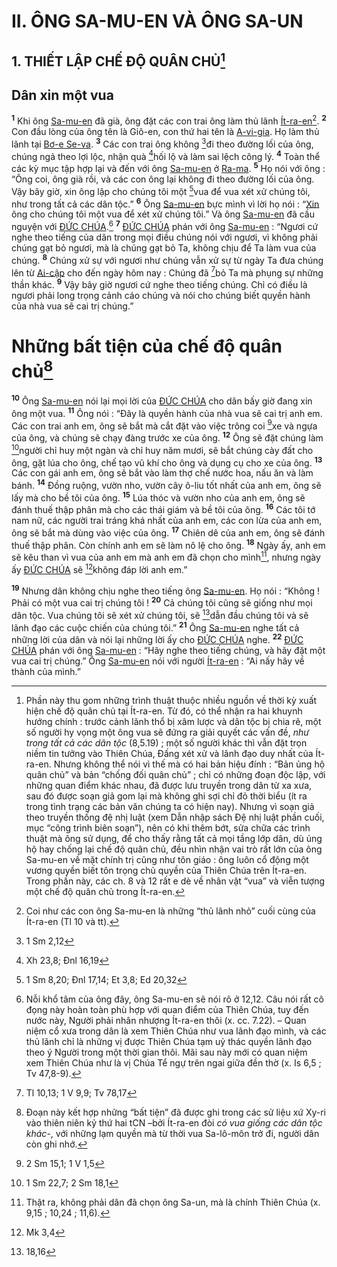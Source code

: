# II. ÔNG SA-MU-EN VÀ ÔNG SA-UN

## 1. THIẾT LẬP CHẾ ĐỘ QUÂN CHỦ[^1]

## Dân xin một vua
<sup><b>1</b></sup> Khi ông [Sa-mu-en]() đã già, ông đặt các con trai ông làm thủ lãnh [Ít-ra-en]()[^2]. <sup><b>2</b></sup> Con đầu lòng của ông tên là Giô-en, con thứ hai tên là [A-vi-gia](). Họ làm thủ lãnh tại [Bơ-e Se-va](). <sup><b>3</b></sup> Các con trai ông không [^1*]đi theo đường lối của ông, chúng ngả theo lợi lộc, nhận quà [^2*]hối lộ và làm sai lệch công lý. <sup><b>4</b></sup> Toàn thể các kỳ mục tập hợp lại và đến với ông [Sa-mu-en]() ở [Ra-ma](). <sup><b>5</b></sup> Họ nói với ông : “Ông coi, ông già rồi, và các con ông lại không đi theo đường lối của ông. Vậy bây giờ, xin ông lập cho chúng tôi một [^3*]vua để vua xét xử chúng tôi, như trong tất cả các dân tộc.” <sup><b>6</b></sup> Ông [Sa-mu-en]() bực mình vì lời họ nói : “[Xin]() ông cho chúng tôi một vua để xét xử chúng tôi.” Và ông [Sa-mu-en]() đã cầu nguyện với [ĐỨC CHÚA]().[^3] <sup><b>7</b></sup> [ĐỨC CHÚA]() phán với ông [Sa-mu-en]() : “Ngươi cứ nghe theo tiếng của dân trong mọi điều chúng nói với ngươi, vì không phải chúng gạt bỏ ngươi, mà là chúng gạt bỏ Ta, không chịu để Ta làm vua của chúng. <sup><b>8</b></sup> Chúng xử sự với ngươi như chúng vẫn xử sự từ ngày Ta đưa chúng lên từ [Ai-cập]() cho đến ngày hôm nay : Chúng đã [^4*]bỏ Ta mà phụng sự những thần khác. <sup><b>9</b></sup> Vậy bây giờ ngươi cứ nghe theo tiếng chúng. Chỉ có điều là ngươi phải long trọng cảnh cáo chúng và nói cho chúng biết quyền hành của nhà vua sẽ cai trị chúng.”


# Những bất tiện của chế độ quân chủ[^4]
<sup><b>10</b></sup> Ông [Sa-mu-en]() nói lại mọi lời của [ĐỨC CHÚA]() cho dân bấy giờ đang xin ông một vua. <sup><b>11</b></sup> Ông nói : “Đây là quyền hành của nhà vua sẽ cai trị anh em. Các con trai anh em, ông sẽ bắt mà cắt đặt vào việc trông coi [^5*]xe và ngựa của ông, và chúng sẽ chạy đàng trước xe của ông. <sup><b>12</b></sup> Ông sẽ đặt chúng làm [^6*]người chỉ huy một ngàn và chỉ huy năm mươi, sẽ bắt chúng cày đất cho ông, gặt lúa cho ông, chế tạo vũ khí cho ông và dụng cụ cho xe của ông. <sup><b>13</b></sup> Các con gái anh em, ông sẽ bắt vào làm thợ chế nước hoa, nấu ăn và làm bánh. <sup><b>14</b></sup> Đồng ruộng, vườn nho, vườn cây ô-liu tốt nhất của anh em, ông sẽ lấy mà cho bề tôi của ông. <sup><b>15</b></sup> Lúa thóc và vườn nho của anh em, ông sẽ đánh thuế thập phân mà cho các thái giám và bề tôi của ông. <sup><b>16</b></sup> Các tôi tớ nam nữ, các người trai tráng khá nhất của anh em, các con lừa của anh em, ông sẽ bắt mà dùng vào việc của ông. <sup><b>17</b></sup> Chiên dê của anh em, ông sẽ đánh thuế thập phân. Còn chính anh em sẽ làm nô lệ cho ông. <sup><b>18</b></sup> Ngày ấy, anh em sẽ kêu than vì vua của anh em mà anh em đã chọn cho mình[^5], nhưng ngày ấy [ĐỨC CHÚA]() sẽ [^7*]không đáp lời anh em.”

<sup><b>19</b></sup> Nhưng dân không chịu nghe theo tiếng ông [Sa-mu-en](). Họ nói : “Không ! Phải có một vua cai trị chúng tôi ! <sup><b>20</b></sup> Cả chúng tôi cũng sẽ giống như mọi dân tộc. Vua chúng tôi sẽ xét xử chúng tôi, sẽ [^8*]dẫn đầu chúng tôi và sẽ lãnh đạo các cuộc chiến của chúng tôi.” <sup><b>21</b></sup> Ông [Sa-mu-en]() nghe tất cả những lời của dân và nói lại những lời ấy cho [ĐỨC CHÚA]() nghe. <sup><b>22</b></sup> [ĐỨC CHÚA]() phán với ông [Sa-mu-en]() : “Hãy nghe theo tiếng chúng, và hãy đặt một vua cai trị chúng.” Ông [Sa-mu-en]() nói với người [Ít-ra-en]() : “Ai nấy hãy về thành của mình.”

[^1]: Phần này thu gom những trình thuật thuộc nhiều nguồn về thời kỳ xuất hiện chế độ quân chủ tại Ít-ra-en. Từ đó, có thể nhận ra hai khuynh hướng chính : trước cảnh lãnh thổ bị xâm lược và dân tộc bị chia rẽ, một số người hy vọng một ông vua sẽ đứng ra giải quyết các vấn đề, *như trong tất cả các dân tộc* (8,5.19) ; một số người khác thì vẫn đặt trọn niềm tin tưởng vào Thiên Chúa, Đấng xét xử và lãnh đạo duy nhất của Ít-ra-en. Nhưng không thể nói vì thế mà có hai bản hiệu đính : “Bản ủng hộ quân chủ” và bản “chống đối quân chủ” ; chỉ có những đoạn độc lập, với những quan điểm khác nhau, đã được lưu truyền trong dân từ xa xưa, sau đó được soạn giả gom lại mà không ghi sợi chỉ đỏ thời biểu (ít ra trong tình trạng các bản văn chúng ta có hiện nay). Nhưng vì soạn giả theo truyền thống đệ nhị luật (xem Dẫn nhập sách Đệ nhị luật phần cuối, mục “công trình biên soạn”), nên có khi thêm bớt, sửa chữa các trình thuật mà ông sử dụng, để cho thấy rằng tất cả mọi tầng lớp dân, dù ủng hộ hay chống lại chế độ quân chủ, đều nhìn nhận vai trò rất lớn của ông Sa-mu-en về mặt chính trị cũng như tôn giáo : ông luôn cổ động một vương quyền biết tôn trọng chủ quyền của Thiên Chúa trên Ít-ra-en. Trong phần này, các ch. 8 và 12 rất e dè về nhân vật “vua” và viễn tượng một chế độ quân chủ trong Ít-ra-en.
[^2]: Coi như các con ông Sa-mu-en là những “thủ lãnh nhỏ” cuối cùng của Ít-ra-en (Tl 10 và tt).
[^3]: Nỗi khổ tâm của ông đây, ông Sa-mu-en sẽ nói rõ ở 12,12. Câu nói rất cô đọng này hoàn toàn phù hợp với quan điểm của Thiên Chúa, tuy đến nước này, Người phải nhân nhượng Ít-ra-en thôi (x. cc. 7.22). – Quan niệm cổ xưa trong dân là xem Thiên Chúa như vua lãnh đạo mình, và các thủ lãnh chỉ là những vị được Thiên Chúa tạm uỷ thác quyền lãnh đạo theo ý Người trong một thời gian thôi. Mãi sau này mới có quan niệm xem Thiên Chúa như là vị Chúa Tể ngự trên ngai giữa đền thờ (x. Is 6,5 ; Tv 47,8-9).
[^4]: Đoạn này kết hợp những “bất tiện” đã được ghi trong các sử liệu xứ Xy-ri vào thiên niên kỷ thứ hai tCN –bởi Ít-ra-en đòi *có vua giống các dân tộc khác*-, với những lạm quyền mà từ thời vua Sa-lô-môn trở đi, người dân còn ghi nhớ.
[^5]: Thật ra, không phải dân đã chọn ông Sa-un, mà là chính Thiên Chúa (x. 9,15 ; 10,24 ; 11,6).
[^1*]: 1 Sm 2,12
[^2*]: Xh 23,8; Đnl 16,19
[^3*]: 1 Sm 8,20; Đnl 17,14; Et 3,8; Ed 20,32
[^4*]: Tl 10,13; 1 V 9,9; Tv 78,17
[^5*]: 2 Sm 15,1; 1 V 1,5
[^6*]: 1 Sm 22,7; 2 Sm 18,1
[^7*]: Mk 3,4
[^8*]: 18,16